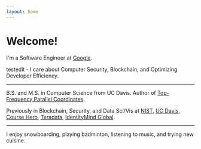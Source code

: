 ```yaml
---
layout: home
---
```

# Welcome!

I'm a Software Engineer at [Google](https://www.google.com/).

testedit - I care about Computer Security, Blockchain, and Optimizing Developer Efficiency.

---

B.S. and M.S. in Computer Science from UC Davis. Author of [Top-Frequency Parallel Coordinates](https://arxiv.org/abs/1709.00665).

Previously in Blockchain, Security, and Data Sci/Vis at [NIST](https://www.nist.gov), [UC Davis](https://www.cs.ucdavis.edu), [Course Hero](https://www.coursehero.com), [Teradata](https://www.teradata.com), [IdentityMind Global](https://www.identitymindglobal.com).


---

I enjoy snowboarding, playing badminton, listening to music, and trying new cuisine. 
